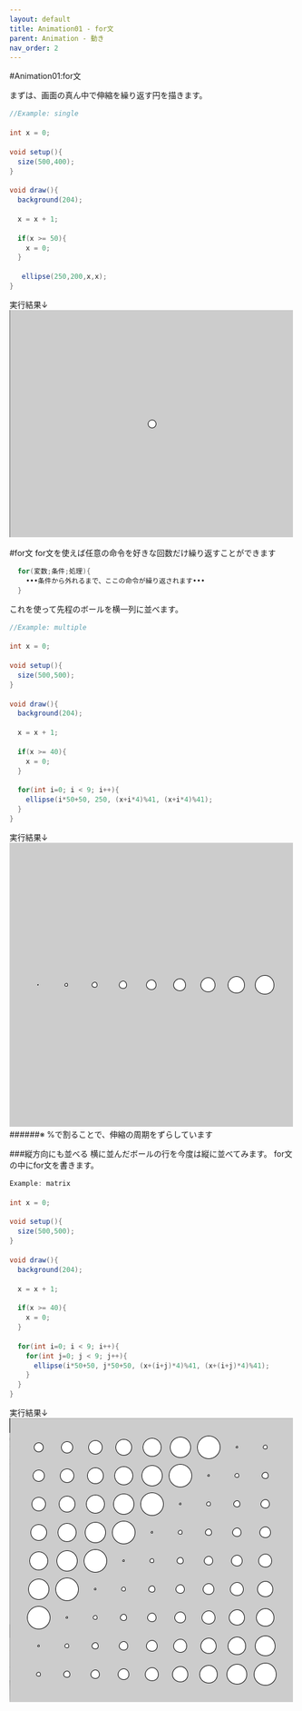 ```yaml
---
layout: default
title: Animation01 - for文
parent: Animation - 動き
nav_order: 2
---
```


#Animation01:for文

まずは、画面の真ん中で伸縮を繰り返す円を描きます。
```java
//Example: single

int x = 0;

void setup(){
  size(500,400);
}

void draw(){
  background(204);

  x = x + 1;

  if(x >= 50){
    x = 0;
  }

   ellipse(250,200,x,x);
}
```
実行結果↓
![](/assets/single_run.png)

#for文
for文を使えば任意の命令を好きな回数だけ繰り返すことができます
```java
  for(変数;条件;処理){
    •••条件から外れるまで、ここの命令が繰り返されます•••
  }
```
これを使って先程のボールを横一列に並べます。
```java
//Example: multiple

int x = 0;

void setup(){
  size(500,500);
}

void draw(){
  background(204);

  x = x + 1;

  if(x >= 40){
    x = 0;
  }

  for(int i=0; i < 9; i++){
    ellipse(i*50+50, 250, (x+i*4)%41, (x+i*4)%41);
  }
}
```
実行結果↓
![](/assets/multi_run.png)
######※ %で割ることで、伸縮の周期をずらしています

###縦方向にも並べる
横に並んだボールの行を今度は縦に並べてみます。
for文の中にfor文を書きます。

```java
Example: matrix

int x = 0;

void setup(){
  size(500,500);
}

void draw(){
  background(204);

  x = x + 1;

  if(x >= 40){
    x = 0;
  }

  for(int i=0; i < 9; i++){
    for(int j=0; j < 9; j++){
      ellipse(i*50+50, j*50+50, (x+(i+j)*4)%41, (x+(i+j)*4)%41);
    }
  }
}
```
実行結果↓
![](/assets/matrix_run.png)
